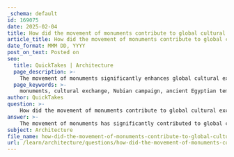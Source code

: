 ```yaml
---
_schema: default
id: 169075
date: 2025-02-04
title: How did the movement of monuments contribute to global cultural exchange?
article_title: How did the movement of monuments contribute to global cultural exchange?
date_format: MMM DD, YYYY
post_on_text: Posted on
seo:
  title: QuickTakes | Architecture
  page_description: >-
    The movement of monuments significantly enhances global cultural exchange through accessibility to heritage, historical mobility, engagement in cultural politics, and ethical debates, while also considering the implications for local communities.
  page_keywords: >-
    monuments, cultural exchange, Nubian campaign, ancient Egyptian temples, Abu Simbel, heritage, intercultural dialogue, mobility, cultural politics, ethical considerations, preservation, local populations, architectural preservation, international cooperation
author: QuickTakes
question: >-
    How did the movement of monuments contribute to global cultural exchange?
answer: >-
    The movement of monuments has significantly contributed to global cultural exchange by facilitating the sharing and interaction of cultural practices, ideas, and artifacts across borders. This phenomenon is particularly exemplified by the Nubian campaign, which involved the relocation of ancient Egyptian temples, such as those at Abu Simbel, to prevent their submersion due to the construction of the Aswan High Dam.\n\n1. **Facilitation of Access to Heritage**: By relocating these monuments to international museums and accessible sites, diverse audiences worldwide have the opportunity to engage with and appreciate Egyptian heritage. This accessibility fosters a greater understanding of ancient cultures and promotes intercultural dialogue.\n\n2. **Historical Precedent of Mobility**: The movement of monuments is not a new concept; it has historical roots that date back to ancient civilizations. For instance, the Assyrian monarchs moved obelisks to signify power and control. This historical continuum of mobility illustrates how monuments have long been used as tools for cultural expression and political influence, thereby enriching global cultural narratives.\n\n3. **Cultural Politics and Negotiation**: The relocation of monuments often involves complex negotiations between cultural value and economic interests. The Nubian campaign, for example, reflects broader geopolitical interests and the implications of colonialism and post-colonialism in architectural practices. This interplay of cultural politics shapes how monuments are perceived and valued in different contexts, contributing to a dynamic global cultural exchange.\n\n4. **Ethical Considerations and Preservation**: The practice of monument relocation raises ethical questions regarding authenticity and cultural significance. Preservationists debate the implications of moving historical structures, which can lead to discussions about the integrity of cultural heritage. These debates are essential for understanding the complexities of cultural exchange and the responsibilities involved in preserving heritage.\n\n5. **Impact on Local Populations**: While the movement of monuments can enhance global cultural exchange, it also has significant implications for local populations, such as the Nubians who were displaced during the Nubian campaign. The social dislocation experienced by these communities highlights the need for a balanced approach that considers both global cultural exchange and local cultural preservation.\n\nIn summary, the movement of monuments plays a crucial role in global cultural exchange by enhancing accessibility to heritage, reflecting historical patterns of mobility, engaging in cultural politics, and raising ethical considerations. This multifaceted impact underscores the importance of architectural preservation and the need for international cooperation in managing cultural heritage.
subject: Architecture
file_name: how-did-the-movement-of-monuments-contribute-to-global-cultural-exchange.md
url: /learn/architecture/questions/how-did-the-movement-of-monuments-contribute-to-global-cultural-exchange
---
```


&nbsp;